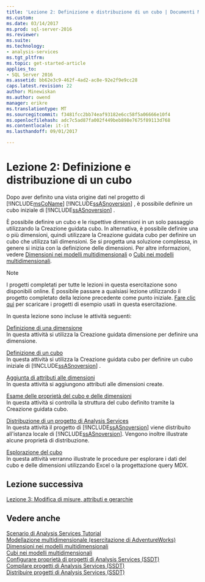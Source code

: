 ```yaml
---
title: 'Lezione 2: Definizione e distribuzione di un cubo | Documenti Microsoft'
ms.custom: 
ms.date: 03/14/2017
ms.prod: sql-server-2016
ms.reviewer: 
ms.suite: 
ms.technology:
- analysis-services
ms.tgt_pltfrm: 
ms.topic: get-started-article
applies_to:
- SQL Server 2016
ms.assetid: bb62e3c9-462f-4ad2-ac8e-92e2f9e9cc28
caps.latest.revision: 22
author: Minewiskan
ms.author: owend
manager: erikre
ms.translationtype: MT
ms.sourcegitcommit: f3481fcc2bb74eaf93182e6cc58f5a06666e10f4
ms.openlocfilehash: adc7c5ad87fa002f449beb898e7675f89113d768
ms.contentlocale: it-it
ms.lasthandoff: 09/01/2017

---
```

# <a name="lesson-2-defining-and-deploying-a-cube"></a>Lezione 2: Definizione e distribuzione di un cubo
Dopo aver definito una vista origine dati nel progetto di [!INCLUDE[msCoName](../includes/msconame-md.md)] [!INCLUDE[ssASnoversion](../includes/ssasnoversion-md.md)] , è possibile definire un cubo iniziale di [!INCLUDE[ssASnoversion](../includes/ssasnoversion-md.md)] .  
  
È possibile definire un cubo e le rispettive dimensioni in un solo passaggio utilizzando la Creazione guidata cubo. In alternativa, è possibile definire una o più dimensioni, quindi utilizzare la Creazione guidata cubo per definire un cubo che utilizza tali dimensioni. Se si progetta una soluzione complessa, in genere si inizia con la definizione delle dimensioni. Per altre informazioni, vedere [Dimensioni nei modelli multidimensionali](../analysis-services/multidimensional-models/dimensions-in-multidimensional-models.md) o [Cubi nei modelli multidimensionali](../analysis-services/multidimensional-models/cubes-in-multidimensional-models.md).  
  
> [!NOTE]  
> I progetti completati per tutte le lezioni in questa esercitazione sono disponibili online. È possibile passare a qualsiasi lezione utilizzando il progetto completato della lezione precedente come punto iniziale. [Fare clic qui](http://go.microsoft.com/fwlink/?LinkID=221866) per scaricare i progetti di esempio usati in questa esercitazione.  
  
In questa lezione sono incluse le attività seguenti:  
  
[Definizione di una dimensione](../analysis-services/lesson-2-1-defining-a-dimension.md)  
In questa attività si utilizza la Creazione guidata dimensione per definire una dimensione.  
  
[Definizione di un cubo](../analysis-services/lesson-2-2-defining-a-cube.md)  
In questa attività si utilizza la Creazione guidata cubo per definire un cubo iniziale di [!INCLUDE[ssASnoversion](../includes/ssasnoversion-md.md)] .  
  
[Aggiunta di attributi alle dimensioni](../analysis-services/lesson-2-3-adding-attributes-to-dimensions.md)  
In questa attività si aggiungono attributi alle dimensioni create.  
  
[Esame delle proprietà del cubo e delle dimensioni](../analysis-services/lesson-2-4-reviewing-cube-and-dimension-properties.md)  
In questa attività si controlla la struttura del cubo definito tramite la Creazione guidata cubo.  
  
[Distribuzione di un progetto di Analysis Services](../analysis-services/lesson-2-5-deploying-an-analysis-services-project.md)  
In questa attività il progetto di [!INCLUDE[ssASnoversion](../includes/ssasnoversion-md.md)] viene distribuito all'istanza locale di [!INCLUDE[ssASnoversion](../includes/ssasnoversion-md.md)]. Vengono inoltre illustrate alcune proprietà di distribuzione.  
  
[Esplorazione del cubo](../analysis-services/lesson-2-6-browsing-the-cube.md)  
In questa attività verranno illustrate le procedure per esplorare i dati del cubo e delle dimensioni utilizzando Excel o la progettazione query MDX.  
  
## <a name="next-lesson"></a>Lezione successiva  
[Lezione 3: Modifica di misure, attributi e gerarchie](../analysis-services/lesson-3-modifying-measures-attributes-and-hierarchies.md)  
  
## <a name="see-also"></a>Vedere anche  
[Scenario di Analysis Services Tutorial](../analysis-services/analysis-services-tutorial-scenario.md)  
[Modellazione multidimensionale &#40;esercitazione di AdventureWorks&#41;](../analysis-services/multidimensional-modeling-adventure-works-tutorial.md)  
[Dimensioni nei modelli multidimensionali](../analysis-services/multidimensional-models/dimensions-in-multidimensional-models.md)  
[Cubi nei modelli multidimensionali](../analysis-services/multidimensional-models/cubes-in-multidimensional-models.md)  
[Configurare proprietà di progetti di Analysis Services &#40;SSDT&#41;](../analysis-services/multidimensional-models/configure-analysis-services-project-properties-ssdt.md)  
[Compilare progetti di Analysis Services &#40;SSDT&#41;](../analysis-services/multidimensional-models/build-analysis-services-projects-ssdt.md)  
[Distribuire progetti di Analysis Services &#40;SSDT&#41;](../analysis-services/multidimensional-models/deploy-analysis-services-projects-ssdt.md)  
  
  
  

